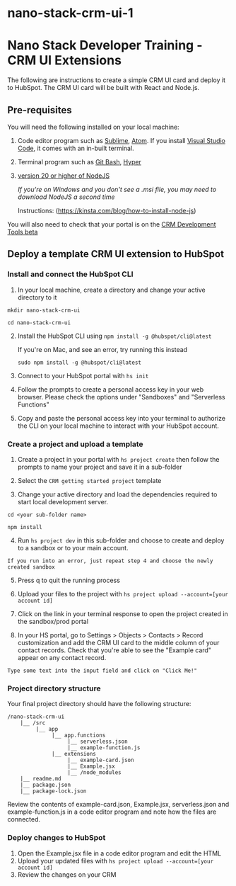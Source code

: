 # nano-stack-crm-ui-1
# Nano Stack Developer Training - CRM UI Extensions
The following are instructions to create a simple CRM UI card and deploy it to HubSpot. The CRM UI card will be built with React and Node.js. 

## Pre-requisites
You will need the following installed on your local machine:
1. Code editor program such as [Sublime](https://www.sublimetext.com/download), [Atom](https://atom.io/). If you install [Visual Studio Code](https://code.visualstudio.com/download), it comes with an in-built terminal.
2. Terminal program such as [Git Bash](https://gitforwindows.org/), [Hyper](https://hyper.is/) 
3. [version 20 or higher of NodeJS](https://nodejs.org/) 

    _If you're on Windows and you don't see a .msi file, you may need to download NodeJS a second time_ 

    Instructions: (https://kinsta.com/blog/how-to-install-node-js)

You will also need to check that your portal is on the [CRM Development Tools beta](https://developers.hubspot.com/docs/platform/crm-development-tools-overview#:~:text=If%20you%27re%20not%20currently%20enrolled%20in%20the%20CRM%20development%20tools%20beta%2C%20you%20can%20join%20directly%20form%20your%20HubSpot%20account%3A)

## Deploy a template CRM UI extension to HubSpot
### Install and connect the HubSpot CLI
1. In your local machine, create a directory and change your active directory to it

`mkdir nano-stack-crm-ui`

`cd nano-stack-crm-ui`

2. Install the HubSpot CLI using `npm install -g @hubspot/cli@latest`

    If you're on Mac, and see an error, try running this instead
    ```
    sudo npm install -g @hubspot/cli@latest
    ```
3. Connect to your HubSpot portal with `hs init`

4. Follow the prompts to create a personal access key in your web browser. Please check the options under "Sandboxes" and "Serverless Functions"

4. Copy and paste the personal access key into your terminal to authorize the CLI on your local machine to interact with your HubSpot account.


### Create a project and upload a template 

1. Create a project in your portal with `hs project create` then follow the prompts to name your project and save it in a sub-folder

2. Select the `CRM getting started project` template

3. Change your active directory and load the dependencies required to start local development server.

`cd <your sub-folder name>`

`npm install`

4. Run `hs project dev` in this sub-folder and choose to create and deploy to a sandbox or to your main account.
```
If you run into an error, just repeat step 4 and choose the newly created sandbox
```
5. Press q to quit the running process
6. Upload your files to the project with `hs project upload --account=[your account id]` 

7. Click on the link in your terminal response to open the project created in the sandbox/prod portal

8. In your HS portal, go to Settings > Objects > Contacts > Record customization and add the CRM UI card to the middle column of your contact records. Check that you're able to see the "Example card" appear on any contact record. 
```
Type some text into the input field and click on "Click Me!"
```
### Project directory structure
Your final project directory should have the following structure:
```
/nano-stack-crm-ui
    |__ /src            
         |__ app
              |__ app.functions
                   |__ serverless.json
                   |__ example-function.js
              |__ extensions
                   |__ example-card.json
                   |__ Example.jsx
                   |__ /node_modules
    |__ readme.md
    |__ package.json
    |__ package-lock.json

```
Review the contents of example-card.json, Example.jsx, serverless.json and example-function.js in a code editor program and note how the files are connected.

### Deploy changes to HubSpot

1. Open the Example.jsx file in a code editor program and edit the HTML
2. Upload your updated files with `hs project upload --account=[your account id]`
3. Review the changes on your CRM 
